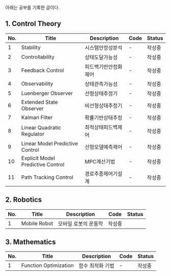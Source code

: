 아래는 공부를 기록한 글이다.

## 1. Control Theory

|No.|Title|Description|Code|Status|
|--|--|--|--|--|
|1|Stability|시스템안정성분석|-|작성중|
|2|Controllability|상태도달가능성|-|작성중|
|3|Feedback Control|피드백기반안정화제어|-|작성중|
|4|Observability|상태관측가능성|-|작성중|
|5|Luenberger Observer|선형상태추정기|-|작성중|
|6|Extended State Observer|비선형상태추정기|-|작성중|
|7|Kalman Filter|확률기반상태추정|-|작성중|
|8|Linear Quadratic Regulator|최적상태피드백제어|-|작성중|
|9|Linear Model Predictive Control|선형모델예측제어|-|작성중|
|10|Explicit Model Predictive Control|MPC계산기법|-|작성중|
|11|Path Tracking Control|경로추종제어기설계|-|작성중|

## 2. Robotics

|No.|Title|Description|Code|Status|
|--|--|--|--|--|
|1|Mobile Robot|모바일 로봇의 운동학|작성중|

## 3. Mathematics

|No.|Title|Description|Code|Status|
|--|--|--|--|--|
|1|Function Optimization|함수 최적화 기법|-|작성중|

